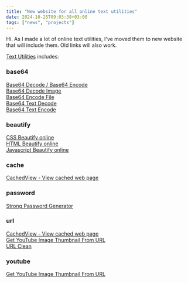 ```yaml
---
title: "New website for all online text utilities"
date: 2024-10-25T09:03:38+03:00
tags: ["news", "projects"]
---
```


Hi. As I made a lot of online text utilities, I've moved them to new website that will include them. Old links will also work.

[Text Utilities](https://text.auct.eu/) includes:

### base64

[Base64 Decode / Base64 Encode](https://text.auct.eu/base64-decode-encode/)\
[Base64 Decode Image](https://text.auct.eu/base64-img-decode/)\
[Base64 Encode File](https://text.auct.eu/base64-file-encode/)\
[Base64 Text Decode](https://text.auct.eu/base64-text-decode/)\
[Base64 Text Encode](https://text.auct.eu/base64-text-encode/)

### beautify

[CSS Beautify online](https://text.auct.eu/css-beautify/)\
[HTML Beautify online](https://text.auct.eu/html-beautify/)\
[Javascript Beautify online](https://text.auct.eu/js-beautify/)

### cache

[CachedView - View cached web page](https://text.auct.eu/cachedview/)

### password

[Strong Password Generator](https://text.auct.eu/passwordgenerator/)

### url

[CachedView - View cached web page](https://text.auct.eu/cachedview/)\
[Get YouTube Image Thumbnail From URL](https://text.auct.eu/youtube-thumbnail/)\
[URL Clean](https://text.auct.eu/clean-url/)

### youtube

[Get YouTube Image Thumbnail From URL](https://text.auct.eu/youtube-thumbnail/)
